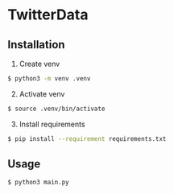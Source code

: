# TwitterData

## Installation
1. Create venv
```bash
$ python3 -m venv .venv
```

2. Activate venv
```bash
$ source .venv/bin/activate
```

3. Install requirements
```bash
$ pip install --requirement requirements.txt
```

## Usage

```bash
$ python3 main.py
```

